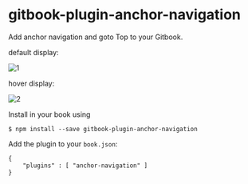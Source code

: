 gitbook-plugin-anchor-navigation
==============

Add anchor navigation and goto Top to your Gitbook.

default display:

![1](https://cloud.githubusercontent.com/assets/6489688/9081533/9937e2cc-3b8f-11e5-9bfe-2b503303aa2e.JPG)

hover display:

![2](https://cloud.githubusercontent.com/assets/6489688/9081532/990df2aa-3b8f-11e5-9d69-ef71c1371b77.JPG)

Install in your book using
	 
```
$ npm install --save gitbook-plugin-anchor-navigation
```

Add the plugin to your `book.json`:
    
```
{
	"plugins" : [ "anchor-navigation" ]
}		
```